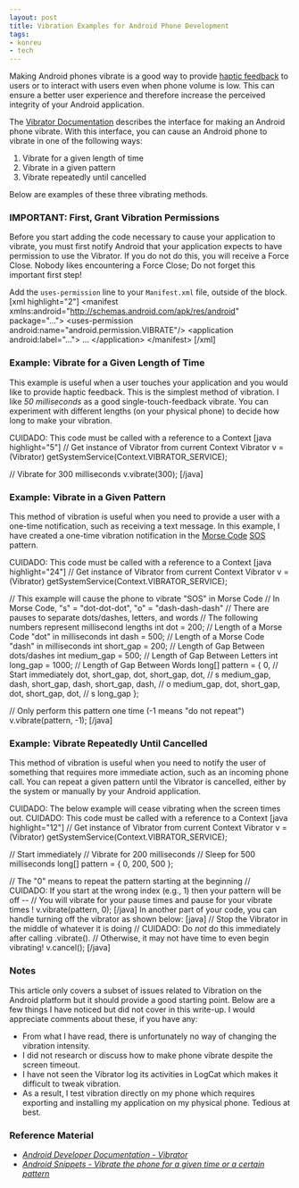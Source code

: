 ```yaml
---
layout: post
title: Vibration Examples for Android Phone Development
tags:
- konreu
- tech
---
```

Making Android phones vibrate is a good way to provide <a title="Haptic Technology on Wikipedia.org" href="http://en.wikipedia.org/wiki/Haptic_technology">haptic feedback</a> to users or to interact with users even when phone volume is low. This can ensure a better user experience and therefore increase the perceived integrity of your Android application.

The <a title="Android Vibrator Documentation" href="http://developer.android.com/reference/android/os/Vibrator.html">Vibrator Documentation</a> describes the interface for making an Android phone vibrate. With this interface, you can cause an Android phone to vibrate in one of the following ways:
<ol>
	<li>Vibrate for a given length of time</li>
	<li>Vibrate in a given pattern</li>
	<li>Vibrate repeatedly until cancelled</li>
</ol>
Below are examples of these three vibrating methods.
<h3>IMPORTANT: First, Grant Vibration Permissions</h3>
Before you start adding the code necessary to cause your application to vibrate, you must first notify Android that your application expects to have permission to use the Vibrator. If you do not do this, you will receive a Force Close. Nobody likes encountering a Force Close; Do not forget this important first step!

Add the <code>uses-permission</code> line to your <code>Manifest.xml</code> file, outside of the  block.
[xml highlight="2"]
&lt;manifest xmlns:android=&quot;http://schemas.android.com/apk/res/android&quot; package=&quot;...&quot;&gt;
	&lt;uses-permission android:name=&quot;android.permission.VIBRATE&quot;/&gt;
	&lt;application android:label=&quot;...&quot;&gt;
		...
	&lt;/application&gt;
&lt;/manifest&gt;
[/xml]

<h3>Example: Vibrate for a Given Length of Time</h3>
This example is useful when a user touches your application and you would like to provide haptic feedback. This is the simplest method of vibration. I like <em>50 milliseconds</em> as a good single-touch-feedback vibrate. You can experiment with different lengths (on your physical phone) to decide how long to make your vibration.

<span class="cuidado">CUIDADO: This code must be called with a reference to a Context</span>
[java highlight="5"]
// Get instance of Vibrator from current Context
Vibrator v = (Vibrator) getSystemService(Context.VIBRATOR_SERVICE);

// Vibrate for 300 milliseconds
v.vibrate(300);
[/java]

<h3>Example: Vibrate in a Given Pattern</h3>
This method of vibration is useful when you need to provide a user with a one-time notification, such as receiving a text message. In this example, I have created a one-time vibration notification in the <a title="Morse Code on Wikipedia.org" href="http://en.wikipedia.org/wiki/Morse_code">Morse Code</a> <a title="SOS on Wikipedia.org" href="http://en.wikipedia.org/wiki/SOS">SOS</a> pattern.

<span class="cuidado">CUIDADO: This code must be called with a reference to a Context</span>
[java highlight="24"]
// Get instance of Vibrator from current Context
Vibrator v = (Vibrator) getSystemService(Context.VIBRATOR_SERVICE);

// This example will cause the phone to vibrate &quot;SOS&quot; in Morse Code
// In Morse Code, &quot;s&quot; = &quot;dot-dot-dot&quot;, &quot;o&quot; = &quot;dash-dash-dash&quot;
// There are pauses to separate dots/dashes, letters, and words
// The following numbers represent millisecond lengths
int dot = 200;		// Length of a Morse Code &quot;dot&quot; in milliseconds
int dash = 500;		// Length of a Morse Code &quot;dash&quot; in milliseconds
int short_gap = 200;	// Length of Gap Between dots/dashes
int medium_gap = 500;	// Length of Gap Between Letters
int long_gap = 1000;	// Length of Gap Between Words
long[] pattern = {
	0, 	// Start immediately
	dot, short_gap, dot, short_gap, dot, 	// s
	medium_gap,
	dash, short_gap, dash, short_gap, dash, // o
	medium_gap,
	dot, short_gap, dot, short_gap, dot, 	// s
	long_gap
};

// Only perform this pattern one time (-1 means &quot;do not repeat&quot;)
v.vibrate(pattern, -1);
[/java]
<h3>Example: Vibrate Repeatedly Until Cancelled</h3>
This method of vibration is useful when you need to notify the user of something that requires more immediate action, such as an incoming phone call. You can repeat a given pattern until the Vibrator is cancelled, either by the system or manually by your Android application.

<span class="cuidado">CUIDADO: The below example will cease vibrating when the screen times out.</span>
<span class="cuidado">CUIDADO: This code must be called with a reference to a Context</span>
[java highlight="12"]
// Get instance of Vibrator from current Context
Vibrator v = (Vibrator) getSystemService(Context.VIBRATOR_SERVICE);

// Start immediately
// Vibrate for 200 milliseconds
// Sleep for 500 milliseconds
long[] pattern = { 0, 200, 500 };

// The &quot;0&quot; means to repeat the pattern starting at the beginning
// CUIDADO: If you start at the wrong index (e.g., 1) then your pattern will be off --
// You will vibrate for your pause times and pause for your vibrate times !
v.vibrate(pattern, 0);
[/java]
In another part of your code, you can handle turning off the vibrator as shown below:
[java]
// Stop the Vibrator in the middle of whatever it is doing
// CUIDADO: Do *not* do this immediately after calling .vibrate().
// Otherwise, it may not have time to even begin vibrating!
v.cancel();
[/java]
<h3>Notes</h3>
This article only covers a subset of issues related to Vibration on the Android platform but it should provide a good starting point. Below are a few things I have noticed but did not cover in this write-up. I would appreciate comments about these, if you have any:
<ul>
	<li>From what I have read, there is unfortunately no way of changing the vibration intensity.</li>
	<li>I did not research or discuss how to make phone vibrate despite the screen timeout.</li>
	<li>I have not seen the Vibrator log its activities in LogCat which makes it difficult to tweak vibration.</li>
	<li>As a result, I test vibration directly on my phone which requires exporting and installing my application on my physical phone. Tedious at best.</li>
</ul>
<h3>Reference Material</h3>
<ul>
	<li><cite><a title="Android Vibrator Documentation" href="http://developer.android.com/reference/android/os/Vibrator.html">Android Developer Documentation - Vibrator</a></cite></li>
	<li><cite><a title="Vibrate the phone for a given time or a certain pattern" href="http://www.androidsnippets.org/snippets/22/">Android Snippets - Vibrate the phone for a given time or a certain pattern</a></cite></li>
</ul>
